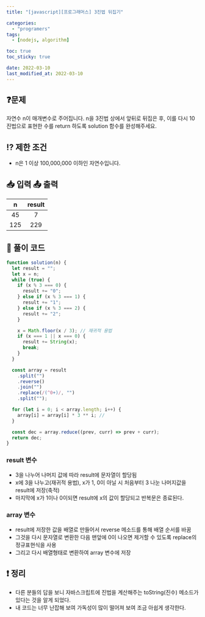 ```yaml
---
title: "[javascript][프로그래머스] 3진법 뒤집기"

categories:
  - "programers"
tags:
  - [nodejs, algorithm]

toc: true
toc_sticky: true

date: 2022-03-10
last_modified_at: 2022-03-10
---
```


## ❓문제

자연수 n이 매개변수로 주어집니다. n을 3진법 상에서 앞뒤로 뒤집은 후, 이를 다시 10진법으로 표현한 수를 return 하도록 solution 함수를 완성해주세요.

## ⁉️ 제한 조건

- n은 1 이상 100,000,000 이하인 자연수입니다.

## 📥 입력 📤 출력

|  n  | result |
| :-: | :----: |
| 45  |   7    |
| 125 |  229   |

## 📝 풀이 코드

```js
function solution(n) {
  let result = "";
  let x = n;
  while (true) {
    if (x % 3 === 0) {
      result += "0";
    } else if (x % 3 === 1) {
      result += "1";
    } else if (x % 3 === 2) {
      result += "2";
    }

    x = Math.floor(x / 3); // 재귀적 용법
    if (x === 1 || x === 0) {
      result += String(x);
      break;
    }
  }

  const array = result
    .split("")
    .reverse()
    .join("")
    .replace(/(^0+)/, "")
    .split("");

  for (let i = 0; i < array.length; i++) {
    array[i] = array[i] * 3 ** i; //
  }

  const dec = array.reduce((prev, curr) => prev + curr);
  return dec;
}
```

### result 변수

- 3을 나누어 나머지 값에 따라 result에 문자열이 할당됨
- x에 3을 나누고(재귀적 용법), x가 1, 0이 아닐 시 처음부터 3 나눈 나머지값을 result에 저장(축적)
- 마지막에 x가 1이나 0이되면 result에 x의 값이 할당되고 반복문은 종료된다.

### array 변수

- result에 저장한 값을 배열로 만들어서 reverse 메소드를 통해 배열 순서를 바꿈
- 그것을 다시 문자열로 변환한 다음 맨앞에 0이 나오면 제거할 수 있도록 replace의 정규표현식을 사용
- 그리고 다시 배열형태로 변환하여 array 변수에 저장

## ❗️ 정리

- 다른 분들의 답을 보니 자바스크립트에 진법을 계산해주는 toString(진수) 메소드가 있다는 것을 알게 되었다.
- 내 코드는 너무 난잡해 보여 가독성이 많이 떨어져 보여 조금 아쉽게 생각한다.
